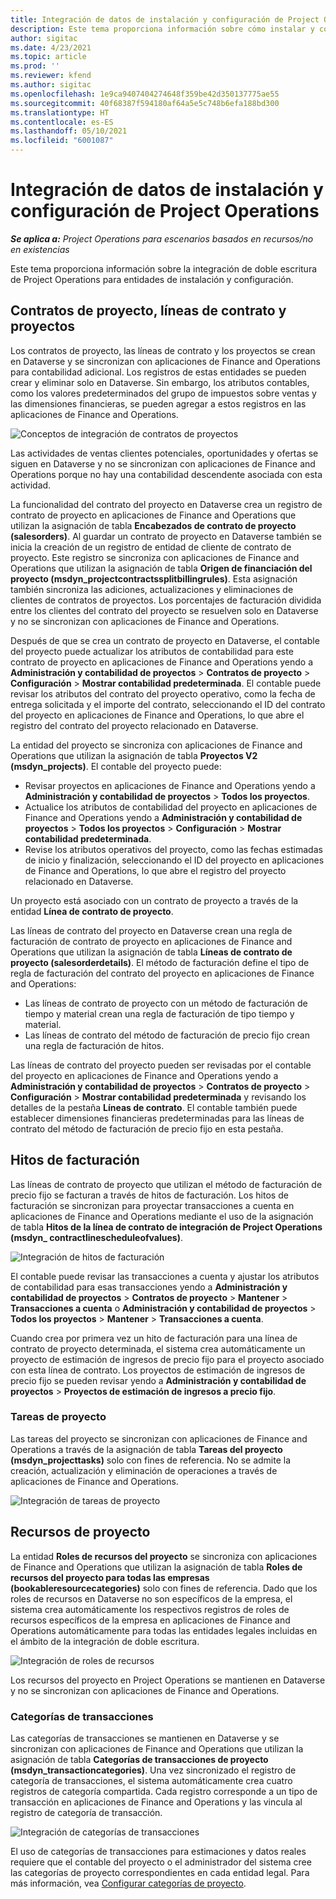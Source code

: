 ```yaml
---
title: Integración de datos de instalación y configuración de Project Operations
description: Este tema proporciona información sobre cómo instalar y configurar asignaciones de doble escritura de Project Operations.
author: sigitac
ms.date: 4/23/2021
ms.topic: article
ms.prod: ''
ms.reviewer: kfend
ms.author: sigitac
ms.openlocfilehash: 1e9ca9407404274648f359be42d350137775ae55
ms.sourcegitcommit: 40f68387f594180af64a5e5c748b6efa188bd300
ms.translationtype: HT
ms.contentlocale: es-ES
ms.lasthandoff: 05/10/2021
ms.locfileid: "6001087"
---
```

# <a name="project-operations-setup-and-configuration-data-integration"></a>Integración de datos de instalación y configuración de Project Operations

_**Se aplica a:** Project Operations para escenarios basados en recursos/no en existencias_

Este tema proporciona información sobre la integración de doble escritura de Project Operations para entidades de instalación y configuración.

## <a name="project-contracts-contract-lines-and-projects"></a>Contratos de proyecto, líneas de contrato y proyectos

Los contratos de proyecto, las líneas de contrato y los proyectos se crean en Dataverse y se sincronizan con aplicaciones de Finance and Operations para contabilidad adicional. Los registros de estas entidades se pueden crear y eliminar solo en Dataverse. Sin embargo, los atributos contables, como los valores predeterminados del grupo de impuestos sobre ventas y las dimensiones financieras, se pueden agregar a estos registros en las aplicaciones de Finance and Operations.

  ![Conceptos de integración de contratos de proyectos](./media/1ProjectContract.jpg)

Las actividades de ventas clientes potenciales, oportunidades y ofertas se siguen en Dataverse y no se sincronizan con aplicaciones de Finance and Operations porque no hay una contabilidad descendente asociada con esta actividad.

La funcionalidad del contrato del proyecto en Dataverse crea un registro de contrato de proyecto en aplicaciones de Finance and Operations que utilizan la asignación de tabla **Encabezados de contrato de proyecto (salesorders)**. Al guardar un contrato de proyecto en Dataverse también se inicia la creación de un registro de entidad de cliente de contrato de proyecto. Este registro se sincroniza con aplicaciones de Finance and Operations que utilizan la asignación de tabla **Origen de financiación del proyecto (msdyn\_projectcontractssplitbillingrules)**. Esta asignación también sincroniza las adiciones, actualizaciones y eliminaciones de clientes de contratos de proyectos. Los porcentajes de facturación dividida entre los clientes del contrato del proyecto se resuelven solo en Dataverse y no se sincronizan con aplicaciones de Finance and Operations.

Después de que se crea un contrato de proyecto en Dataverse, el contable del proyecto puede actualizar los atributos de contabilidad para este contrato de proyecto en aplicaciones de Finance and Operations yendo a **Administración y contabilidad de proyectos** > **Contratos de proyecto** > **Configuración** > **Mostrar contabilidad predeterminada**. El contable puede revisar los atributos del contrato del proyecto operativo, como la fecha de entrega solicitada y el importe del contrato, seleccionando el ID del contrato del proyecto en aplicaciones de Finance and Operations, lo que abre el registro del contrato del proyecto relacionado en Dataverse.

La entidad del proyecto se sincroniza con aplicaciones de Finance and Operations que utilizan la asignación de tabla **Proyectos V2 (msdyn\_projects)**. El contable del proyecto puede:

  - Revisar proyectos en aplicaciones de Finance and Operations yendo a **Administración y contabilidad de proyectos** > **Todos los proyectos**. 
  - Actualice los atributos de contabilidad del proyecto en aplicaciones de Finance and Operations yendo a **Administración y contabilidad de proyectos** > **Todos los proyectos** > **Configuración** > **Mostrar contabilidad predeterminada**.  
  - Revise los atributos operativos del proyecto, como las fechas estimadas de inicio y finalización, seleccionando el ID del proyecto en aplicaciones de Finance and Operations, lo que abre el registro del proyecto relacionado en Dataverse.

Un proyecto está asociado con un contrato de proyecto a través de la entidad **Línea de contrato de proyecto**.

Las líneas de contrato del proyecto en Dataverse crean una regla de facturación de contrato de proyecto en aplicaciones de Finance and Operations que utilizan la asignación de tabla **Líneas de contrato de proyecto (salesorderdetails)**. El método de facturación define el tipo de regla de facturación del contrato del proyecto en aplicaciones de Finance and Operations:

  - Las líneas de contrato de proyecto con un método de facturación de tiempo y material crean una regla de facturación de tipo tiempo y material.
  - Las líneas de contrato del método de facturación de precio fijo crean una regla de facturación de hitos.

Las líneas de contrato del proyecto pueden ser revisadas por el contable del proyecto en aplicaciones de Finance and Operations yendo a **Administración y contabilidad de proyectos** > **Contratos de proyecto** > **Configuración** > **Mostrar contabilidad predeterminada** y revisando los detalles de la pestaña **Líneas de contrato**. El contable también puede establecer dimensiones financieras predeterminadas para las líneas de contrato del método de facturación de precio fijo en esta pestaña.

## <a name="billing-milestones"></a>Hitos de facturación

Las líneas de contrato de proyecto que utilizan el método de facturación de precio fijo se facturan a través de hitos de facturación. Los hitos de facturación se sincronizan para proyectar transacciones a cuenta en aplicaciones de Finance and Operations mediante el uso de la asignación de tabla **Hitos de la línea de contrato de integración de Project Operations (msdyn\_ contractlinescheduleofvalues)**.

  ![Integración de hitos de facturación](./media/2Milestones.jpg)

El contable puede revisar las transacciones a cuenta y ajustar los atributos de contabilidad para esas transacciones yendo a **Administración y contabilidad de proyectos** > **Contratos de proyecto** > **Mantener** > **Transacciones a cuenta** o **Administración y contabilidad de proyectos** > **Todos los proyectos** > **Mantener** > **Transacciones a cuenta**.

Cuando crea por primera vez un hito de facturación para una línea de contrato de proyecto determinada, el sistema crea automáticamente un proyecto de estimación de ingresos de precio fijo para el proyecto asociado con esta línea de contrato. Los proyectos de estimación de ingresos de precio fijo se pueden revisar yendo a **Administración y contabilidad de proyectos** > **Proyectos de estimación de ingresos a precio fijo**.

### <a name="project-tasks"></a>Tareas de proyecto

Las tareas del proyecto se sincronizan con aplicaciones de Finance and Operations a través de la asignación de tabla **Tareas del proyecto (msdyn\_projecttasks)** solo con fines de referencia. No se admite la creación, actualización y eliminación de operaciones a través de aplicaciones de Finance and Operations.

  ![Integración de tareas de proyecto](./media/3Tasks.jpg)

## <a name="project-resources"></a>Recursos de proyecto

La entidad **Roles de recursos del proyecto** se sincroniza con aplicaciones de Finance and Operations que utilizan la asignación de tabla **Roles de recursos del proyecto para todas las empresas (bookableresourcecategories)** solo con fines de referencia. Dado que los roles de recursos en Dataverse no son específicos de la empresa, el sistema crea automáticamente los respectivos registros de roles de recursos específicos de la empresa en aplicaciones de Finance and Operations automáticamente para todas las entidades legales incluidas en el ámbito de la integración de doble escritura.

![Integración de roles de recursos](./media/5Resources.jpg)

Los recursos del proyecto en Project Operations se mantienen en Dataverse y no se sincronizan con aplicaciones de Finance and Operations.

### <a name="transaction-categories"></a>Categorías de transacciones

Las categorías de transacciones se mantienen en Dataverse y se sincronizan con aplicaciones de Finance and Operations que utilizan la asignación de tabla **Categorías de transacciones de proyecto (msdyn\_transactioncategories)**. Una vez sincronizado el registro de categoría de transacciones, el sistema automáticamente crea cuatro registros de categoría compartida. Cada registro corresponde a un tipo de transacción en aplicaciones de Finance and Operations y las vincula al registro de categoría de transacción.

![Integración de categorías de transacciones](./media/4TransactionCategories.jpg)

El uso de categorías de transacciones para estimaciones y datos reales requiere que el contable del proyecto o el administrador del sistema cree las categorías de proyecto correspondientes en cada entidad legal. Para más información, vea [Configurar categorías de proyecto](../project-accounting/configure-project-categories.md).

